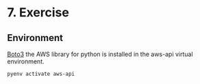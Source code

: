 # 7. Exercise

## Environment
[Boto3](https://boto3.amazonaws.com/v1/documentation/api/latest/index.html) the AWS library for python is installed in the aws-api virtual environment.

    pyenv activate aws-api